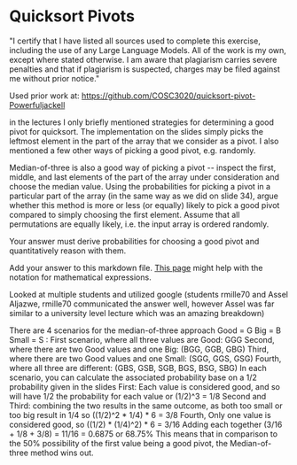 # Quicksort Pivots

"I certify that I have listed all sources used to complete this exercise, including the use of any Large Language Models. All of the work is my own, except where stated otherwise. I am aware that plagiarism carries severe penalties and that if plagiarism is suspected, charges may be filed against me without prior notice." 

Used prior work at: https://github.com/COSC3020/quicksort-pivot-Powerfuljackell

in the lectures I only briefly mentioned strategies for determining a good pivot
for quicksort. The implementation on the slides simply picks the leftmost
element in the part of the array that we consider as a pivot. I also mentioned a
few other ways of picking a good pivot, e.g. randomly.

Median-of-three is also a good way of picking a pivot -- inspect the first,
middle, and last elements of the part of the array under consideration and
choose the median value. Using the probabilities for picking a pivot in a
particular part of the array (in the same way as we did on slide 34), argue
whether this method is more or less (or equally) likely to pick a good pivot
compared to simply choosing the first element. Assume that all permutations are
equally likely, i.e. the input array is ordered randomly.

Your answer must derive probabilities for choosing a good pivot and
quantitatively reason with them.

Add your answer to this markdown file. [This
page](https://docs.github.com/en/get-started/writing-on-github/working-with-advanced-formatting/writing-mathematical-expressions)
might help with the notation for mathematical expressions.

Looked at multiple students and utilized google (students rmille70 and Assel Aljazwe, rmille70 communicated the answer well, however Assel was far similar to a university level lecture which was an amazing breakdown)

There are 4 scenarios for the median-of-three approach Good = G Big = B Small = S :
    First scenario, where all three values are Good: GGG
    Second, where there are two Good values and one Big: (BGG, GGB, GBG)
    Third, where there are two Good values and one Small: (SGG, GGS, GSG)
    Fourth, where all three are different: (GBS, GSB, SGB, BGS, BSG, SBG)
In each scenario, you can calculate the associated probability base on a 1/2 probability given in the slides
    First: Each value is considered good, and so will have 1/2 the probability for each value or (1/2)^3 = 1/8
    Second and Third: combining the two results in the same outcome, as both too small or too big result in 1/4
    so  ((1/2)^2 * 1/4) * 6 = 3/8
    Fourth, Only one value is considered good, so ((1/2) * (1/4)^2) * 6 = 3/16
Adding each together (3/16 + 1/8 + 3/8) = 11/16 = 0.6875 or 68.75%
This means that in comparison to the 50% possibility of the first value being a good pivot, the Median-of-three method wins out.
